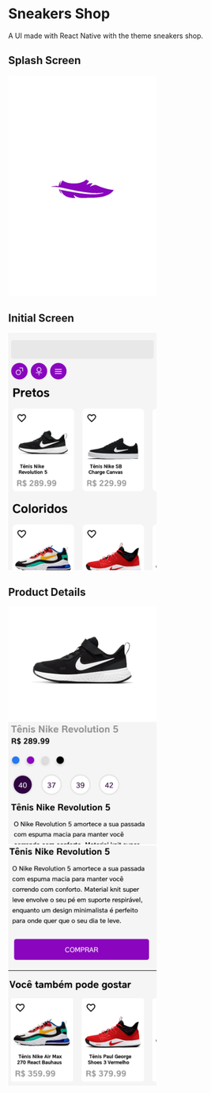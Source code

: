 # Sneakers Shop

A UI made with React Native with the theme sneakers shop.

## Splash Screen

<img src="./pics/splash.jpeg" width="300">

## Initial Screen

<img src="./pics/home.png" width="300">

## Product Details

<img src="./pics/details.png" width="300">

<img src="./pics/details_2.png" width="300">
